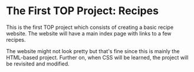 # The First TOP Project: Recipes
This is the first TOP project which consists of creating a basic recipe website. The website will have a main index page with links to a few recipes. 

The website might not look pretty but that's fine since this is mainly the HTML-based project. Further on, when CSS will be learned, the project will be revisited and modified. 
